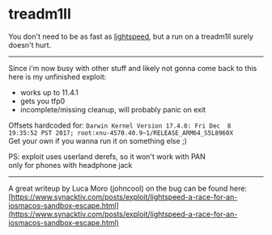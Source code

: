 
# treadm1ll
You don't need to be as fast as [lightspeed](https://www.synacktiv.com/posts/exploit/lightspeed-a-race-for-an-iosmacos-sandbox-escape.html), but a run on a treadm1ll surely doesn't hurt.

---
Since i'm now busy with other stuff and likely not gonna come back to this
here is my unfinished exploit:

- works up to 11.4.1
- gets you tfp0
- incomplete/missing cleanup, will probably panic on exit


Offsets hardcoded for:
 ```Darwin Kernel Version 17.4.0: Fri Dec  8 19:35:52 PST 2017; root:xnu-4570.40.9~1/RELEASE_ARM64_S5L8960X```   
Get your own if you wanna run it on something else ;)




PS: exploit uses userland derefs, so it won't work with PAN  
only for phones with headphone jack

---

A great writeup by Luca Moro (johncool) on the bug can be found here:  
[https://www.synacktiv.com/posts/exploit/lightspeed-a-race-for-an-iosmacos-sandbox-escape.html](https://www.synacktiv.com/posts/exploit/lightspeed-a-race-for-an-iosmacos-sandbox-escape.html)
